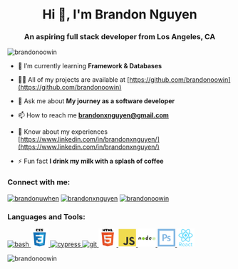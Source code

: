 <h1 align="center">Hi 👋, I'm Brandon Nguyen</h1>
<h3 align="center">An aspiring full stack developer from Los Angeles, CA</h3>

<p align="left"> <img src="https://komarev.com/ghpvc/?username=brandonoowin&label=Profile%20views&color=0e75b6&style=flat" alt="brandonoowin" /> </p>

- 🌱 I’m currently learning **Framework & Databases**

- 👨‍💻 All of my projects are available at [https://github.com/brandonoowin](https://github.com/brandonoowin)

- 💬 Ask me about **My journey as a software developer**

- 📫 How to reach me **brandonxnguyen@gmail.com**

- 📄 Know about my experiences [https://www.linkedin.com/in/brandonxnguyen/](https://www.linkedin.com/in/brandonxnguyen/)

- ⚡ Fun fact **I drink my milk with a splash of coffee**

<h3 align="left">Connect with me:</h3>
<p align="left">
<a href="https://twitter.com/brandonuwhen" target="blank"><img align="center" src="https://raw.githubusercontent.com/rahuldkjain/github-profile-readme-generator/master/src/images/icons/Social/twitter.svg" alt="brandonuwhen" height="30" width="40" /></a>
<a href="https://linkedin.com/in/brandonxnguyen" target="blank"><img align="center" src="https://raw.githubusercontent.com/rahuldkjain/github-profile-readme-generator/master/src/images/icons/Social/linked-in-alt.svg" alt="brandonxnguyen" height="30" width="40" /></a>
<a href="https://instagram.com/brandonoowin" target="blank"><img align="center" src="https://raw.githubusercontent.com/rahuldkjain/github-profile-readme-generator/master/src/images/icons/Social/instagram.svg" alt="brandonoowin" height="30" width="40" /></a>
</p>

<h3 align="left">Languages and Tools:</h3>
<p align="left"> <a href="https://www.gnu.org/software/bash/" target="_blank" rel="noreferrer"> <img src="https://www.vectorlogo.zone/logos/gnu_bash/gnu_bash-icon.svg" alt="bash" width="40" height="40"/> </a> <a href="https://www.w3schools.com/css/" target="_blank" rel="noreferrer"> <img src="https://raw.githubusercontent.com/devicons/devicon/master/icons/css3/css3-original-wordmark.svg" alt="css3" width="40" height="40"/> </a> <a href="https://www.cypress.io" target="_blank" rel="noreferrer"> <img src="https://raw.githubusercontent.com/simple-icons/simple-icons/6e46ec1fc23b60c8fd0d2f2ff46db82e16dbd75f/icons/cypress.svg" alt="cypress" width="40" height="40"/> </a> <a href="https://git-scm.com/" target="_blank" rel="noreferrer"> <img src="https://www.vectorlogo.zone/logos/git-scm/git-scm-icon.svg" alt="git" width="40" height="40"/> </a> <a href="https://www.w3.org/html/" target="_blank" rel="noreferrer"> <img src="https://raw.githubusercontent.com/devicons/devicon/master/icons/html5/html5-original-wordmark.svg" alt="html5" width="40" height="40"/> </a> <a href="https://developer.mozilla.org/en-US/docs/Web/JavaScript" target="_blank" rel="noreferrer"> <img src="https://raw.githubusercontent.com/devicons/devicon/master/icons/javascript/javascript-original.svg" alt="javascript" width="40" height="40"/> </a> <a href="https://nodejs.org" target="_blank" rel="noreferrer"> <img src="https://raw.githubusercontent.com/devicons/devicon/master/icons/nodejs/nodejs-original-wordmark.svg" alt="nodejs" width="40" height="40"/> </a> <a href="https://www.photoshop.com/en" target="_blank" rel="noreferrer"> <img src="https://raw.githubusercontent.com/devicons/devicon/master/icons/photoshop/photoshop-line.svg" alt="photoshop" width="40" height="40"/> </a> <a href="https://reactjs.org/" target="_blank" rel="noreferrer"> <img src="https://raw.githubusercontent.com/devicons/devicon/master/icons/react/react-original-wordmark.svg" alt="react" width="40" height="40"/> </a> </p>

<p><img align="center" src="https://github-readme-stats.vercel.app/api/top-langs?username=brandonoowin&show_icons=true&locale=en&layout=compact" alt="brandonoowin" /></p>
